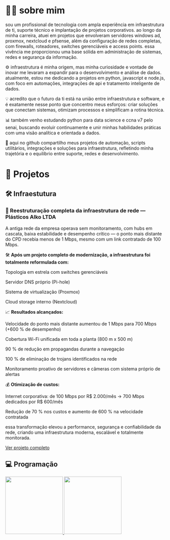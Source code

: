 # 👨‍💻 sobre mim

sou um profissional de tecnologia com ampla experiência em infraestrutura de ti, suporte técnico e implantação de projetos corporativos. ao longo da minha carreira, atuei em projetos que envolveram servidores windows ad, proxmox, nextcloud e pfsense, além da configuração de redes completas, com firewalls, roteadores, switches gerenciáveis e access points. essa vivência me proporcionou uma base sólida em administração de sistemas, redes e segurança da informação.

⚙️ infraestrutura é minha origem, mas minha curiosidade e vontade de inovar me levaram a expandir para o desenvolvimento e análise de dados. atualmente, estou me dedicando a projetos em python, javascript e node.js, com foco em automações, integrações de api e tratamento inteligente de dados.

💡 acredito que o futuro da ti está na união entre infraestrutura e software, e é exatamente nesse ponto que concentro meus esforços: criar soluções que conectam sistemas, otimizam processos e simplificam a rotina técnica.

📊 também venho estudando python para data science e ccna v7 pelo senai, buscando evoluir continuamente e unir minhas habilidades práticas com uma visão analítica e orientada a dados.

🚀 aqui no github compartilho meus projetos de automação, scripts utilitários, integrações e soluções para infraestrutura, refletindo minha trajetória e o equilíbrio entre suporte, redes e desenvolvimento.

# 🧩 Projetos
## 🛠️ Infraestutura
### 🚀 Reestruturação completa da infraestrutura de rede — Plásticos Alko LTDA

A antiga rede da empresa operava sem monitoramento, com hubs em cascata, baixa estabilidade e desempenho crítico — o ponto mais distante do CPD recebia menos de 1 Mbps, mesmo com um link contratado de 100 Mbps.

🛠️ **Após um projeto completo de modernização, a infraestrutura foi totalmente reformulada com:**

Topologia em estrela com switches gerenciáveis

Servidor DNS próprio (Pi-hole)

Sistema de virtualização (Proxmox)

Cloud storage interno (Nextcloud)

📈 **Resultados alcançados:**

Velocidade do ponto mais distante aumentou de 1 Mbps para 700 Mbps (+600 % de desempenho)

Cobertura Wi-Fi unificada em toda a planta (800 m x 500 m)

90 % de redução em propagandas durante a navegação

100 % de eliminação de trojans identificados na rede

Monitoramento proativo de servidores e câmeras com sistema próprio de alertas

💰 **Otimização de custos:**

Internet corporativa: de 100 Mbps por R$ 2.000/mês → 700 Mbps dedicados por R$ 600/mês

Redução de 70 % nos custos e aumento de 600 % na velocidade contratada

essa transformação elevou a performance, segurança e confiabilidade da rede, criando uma infraestrutura moderna, escalável e totalmente monitorada.

[Ver projeto completo](https://github.com/ChrisFsilva/Reestrutura-o-completa-da-infraestrutura-de-rede-Pl-sticos-Alko-LTDA)


## 💻 Programação
<div>
<a href="https://github.com/seu-usuário-aqui">
<img loading="lazy" height="180em" src="https://github-readme-stats.vercel.app/api/top-langs/?username=ChrisFsilva&layout=compact&langs_count=7&theme=dracula"/>
<img loading="lazy" height="180em" src="https://github-readme-stats.vercel.app/api?username=ChrisFsilva&show_icons=true&theme=dracula&include_all_commits=true&count_private=true"/>
</div>
